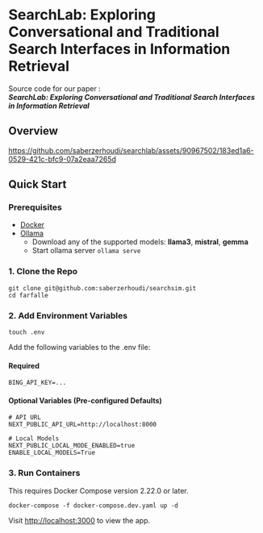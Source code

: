 # SearchLab: Exploring Conversational and Traditional Search Interfaces in Information Retrieval

Source code for our paper :  
***SearchLab: Exploring Conversational and Traditional Search Interfaces in Information Retrieval***


## Overview




https://github.com/saberzerhoudi/searchlab/assets/90967502/183ed1a6-0529-421c-bfc9-07a2eaa7265d
<!-- <p align="center">
  <img align="middle" src="assets/images/homepage.png" style="max-width: 100%; height: auto;" alt="ActiveRAG"/>
</p> -->

## Quick Start

### Prerequisites

- [Docker](https://docs.docker.com/get-docker/)
- [Ollama](https://ollama.com/download)
  - Download any of the supported models: **llama3**, **mistral**, **gemma**
  - Start ollama server `ollama serve`


### 1. Clone the Repo

```
git clone git@github.com:saberzerhoudi/searchsim.git
cd farfalle
```

### 2. Add Environment Variables
```
touch .env
```

Add the following variables to the .env file:

#### Required
```
BING_API_KEY=...
```

#### Optional Variables (Pre-configured Defaults)
```
# API URL
NEXT_PUBLIC_API_URL=http://localhost:8000

# Local Models
NEXT_PUBLIC_LOCAL_MODE_ENABLED=true
ENABLE_LOCAL_MODELS=True
```


### 3. Run Containers
This requires Docker Compose version 2.22.0 or later.
```
docker-compose -f docker-compose.dev.yaml up -d
```



Visit [http://localhost:3000](http://localhost:3000) to view the app.

